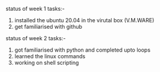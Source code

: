 status of week 1 tasks:-
1. installed the ubuntu 20.04 in the virutal box (V.M.WARE)
2. get familiarised with github

status of week 2 tasks:-
1. got familiarised with python and completed upto loops
2. learned the linux commands
3. working on shell scripting
